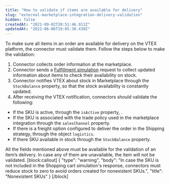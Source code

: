 ```yaml
---
title: "How to validate if items are available for delivery"
slug: "external-marketplace-integration-delivery-validation"
hidden: false
createdAt: "2021-09-02T20:51:46.911Z"
updatedAt: "2022-06-06T19:05:38.430Z"
---
```

To make sure all items in an order are available for delivery on the VTEX platform, the connector must validate them. Follow the steps below to make the validation:

1. Connector collects order information at the marketplace.
2. Connector sends a [Fulfillment simulation](https://developers.vtex.com/docs/api-reference/marketplace-protocol-external-marketplace-orders#post-/api/checkout/pub/orderForms/simulation) request to collect updated information about items to check their availability on stock.
3. Connector notifies VTEX about stock in Marketplace through the `StockBalance` property, so that the stock availability is constantly updated.
4. After receiving the VTEX notification, connectors should validate the following:
- If the SKU is active, through the `isActive` property, .
- If the SKU is associated with the trade policy used in the marketplace integration through the `salesChannel` property.
- If there is a freight option configured to deliver the order in the Shipping strategy, through the object `logistics`.
- If there SKU available in stock through the `StockBalance` property.

All the fields mentioned above must be available for the validation of an item’s delivery. In case any of them are unavailable, the item will not be validated.
[block:callout]
{
  "type": "warning",
  "body": "In case the SKU is not included in the Shopping cart simulation's response, connectors must reduce stock to zero to avoid orders created for nonexistent SKUs.",
  "title": "Nonexistent SKUs"
}
[/block]